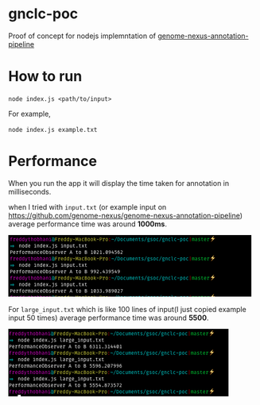 # gnclc-poc


Proof of concept for nodejs implemntation of [genome-nexus-annotation-pipeline](https://github.com/genome-nexus/genome-nexus-annotation-pipeline)

# How to run

`node index.js <path/to/input>`

For example,

`node index.js example.txt `

# Performance

When you run the app it will display the time taken for annotation in milliseconds. 

when I tried with `input.txt` (or example input on https://github.com/genome-nexus/genome-nexus-annotation-pipeline) average performance time was around **1000ms**. 

![input.txt](https://github.com/thobhanifreddy/gnclc-poc/blob/master/screenshots/input.png)

For `large_input.txt` which is like 100 lines of input(I just copied example input 50 times) average performance time was around **5500**. 

![large_input.txt](https://github.com/thobhanifreddy/gnclc-poc/blob/master/screenshots/large_input.png)


